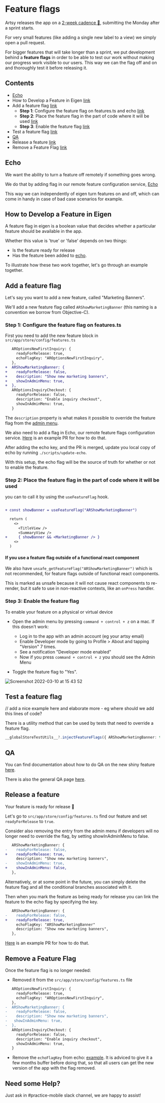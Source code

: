 # Feature flags

Artsy releases the app on a [2-week cadence 🔐](https://www.notion.so/artsy/2-week-Release-Cadence-f3427549d9cb4d8b809ad16c57338c2d), submitting the Monday after a sprint starts.

For very small features (like adding a single new label to a view) we simply open a pull request.

For bigger features that will take longer than a sprint, we put development behind a **feature flags** in order to be able to test our work without making our progress work visible to our users. This way we can the flag off and on and thoroughly test it before releasing it.

## Contents

- [Echo](#echo)
- How to Develop a Feature in Eigen [link](#how-to-develop-a-feature-in-eigen)
- Add a feature flag [link](#add-a-feature-flag)
  - **Step 1**: Configure the feature flag on features.ts and echo [link](#step-1-configure-the-feature-flag-on-featurests)
  - **Step 2**: Place the feature flag in the part of code where it will be used [link](#step-2-place-the-feature-flag-in-the-part-of-code-where-it-will-be-used)
  - **Step 3**: Enable the feature flag [link](#step-3-enable-the-feature-flag)
- Test a feature flag [link](#test-a-feature-flag)
- [QA](#qa)
- Release a feature [link](#release-a-feature)
- Remove a Feature Flag [link](#remove-a-feature-flag)

## Echo

We want the ability to turn a feature off remotely if something goes wrong.

We do that by adding flag in our remote feature configuration service, [Echo](https://github.com/artsy/echo)

This way we can independently of eigen turn features on and off, which can come in handy in case of bad case scenarios for example.

## How to Develop a Feature in Eigen

A feature flag in eigen is a boolean value that decides whether a particular feature should be available in the app.

Whether this value is 'true' or 'false' depends on two things:

- Is the feature ready for release
- Has the feature been added to [echo](https://github.com/artsy/echo).

To illustrate how these two work together, let's go through an example together.

## Add a feature flag

Let's say you want to add a new feature, called "Marketing Banners".

We'll add a new feature flag called `ARShowMarketingBanner` (this naming is a convention we borrow from Objective-C).

### Step 1: Configure the feature flag on features.ts

First you need to add the new feature block in `src/app/store/config/features.ts`

```diff
   AROptionsNewFirstInquiry: {
     readyForRelease: true,
     echoFlagKey: "AROptionsNewFirstInquiry",
   },
+  ARShowMarketingBanner: {
+    readyForRelease: false,
+    description: "Show new marketing banners",
+    showInAdminMenu: true,
+  },
   AROptionsInquiryCheckout: {
     readyForRelease: false,
     description: "Enable inquiry checkout",
     showInAdminMenu: true,
   }
```

The `description` property is what makes it possible to override the feature flag from the [admin menu](/admin_menu.md).

We also need to add a flag in Echo, our remote feature flags configuration service.
[Here](https://github.com/artsy/echo/commit/978a103e2c67a8010fabb2184f84aaef31d16f93) is an example PR for how to do that.

After adding the echo key, and the PR is merged, update you local copy of echo by running `./scripts/update-echo`.

With this setup, the echo flag will be the source of truth for whether or not to enable the feature.

### Step 2: Place the feature flag in the part of code where it will be used

you can to call it by using the `useFeatureFlag` hook.

```diff

+ const showBanner = useFeatureFlag("ARShowMarketingBanner")

  return (
    <>
      <TitleView />
      <SummaryView />
+     { showBanner && <MarketingBanner /> }
    <>
  )
```

#### If you use a feature flag outside of a functional react component

We also have `unsafe_getFeatureFlag("ARShowMarketingBanner")` which is not recommended, for feature flags outside of functional react components.

This is marked as unsafe because it will not cause react components to re-render, but it safe to use in non-reactive contexts, like an `onPress` handler.

### Step 3: Enable the feature flag

To enable your feature on a physical or virtual device

- Open the admin menu by pressing `command + control + z` on a mac. If this doesn't work:

  - Log in to the app with an admin account (eg your artsy email)
  - Enable Developer mode by going to Profile > About and tapping "Version" 7 times.
  - See a notification "Developer mode enabled"
  - Now if you press `command + control + z` you should see the Admin Menu

- Toggle the feature flag to "Yes".

![Screenshot 2022-03-10 at 15 43 52](https://user-images.githubusercontent.com/36475005/157685742-51e8b58d-9a87-441c-a2d7-184bfa0adc45.png)

## Test a feature flag

// add a nice example here and elaborate more - eg where should we add this lines of code?

There is a utility method that can be used by tests that need to override a feature flag.

```ts
__globalStoreTestUtils__?.injectFeatureFlags({ ARShowMarketingBanner: true })
```

## QA

You can find documentation about how to do QA on the new shiny feature [here](https://www.notion.so/artsy/Setting-up-a-QA-script-for-a-New-Feature-from-a-non-MX-Team-5569acfd38f84c4b80e9af5c1d5389e8).

There is also the general QA page [here](https://www.notion.so/artsy/QA-decba0c3a57a4508b726f3a8624ceca3).

## Release a feature

Your feature is ready for release 🎉

Let's go to `src/app/store/config/features.ts` find our feature and set `readyForRelease` to `true`.

Consider also removing the entry from the admin menu if developers will no longer need to override the flag, by setting showInAdminMenu to false.

```diff
   ARShowMarketingBanner: {
-    readyForRelease: false,
+    readyForRelease: true,
     description: "Show new marketing banners",
-    showInAdminMenu: true,
+    showInAdminMenu: false,
   },
```

Alternatively, or at some point in the future, you can simply delete the feature flag and all the conditional branches associated with it.

Then when you mark the feature as being ready for release you can link the feature to the echo flag by specifying the key.

```diff
   ARShowMarketingBanner: {
-    readyForRelease: false,
+    readyForRelease: true,
     echoFlagKey: "ARShowMarketingBanner"
     description: "Show new marketing banners",
   },
```

[Here](https://github.com/artsy/echo/pull/70/files) is an example PR for how to do that.

## Remove a Feature Flag

Once the feature flag is no longer needed:

- Removed it from the `src/app/store/config/features.ts` file

```diff
   AROptionsNewFirstInquiry: {
     readyForRelease: true,
     echoFlagKey: "AROptionsNewFirstInquiry",
   },
-  ARShowMarketingBanner: {
-    readyForRelease: false,
-    description: "Show new marketing banners",
-   showInAdminMenu: true,
-  },
   AROptionsInquiryCheckout: {
     readyForRelease: false,
     description: "Enable inquiry checkout",
     showInAdminMenu: true,
   }
```

- Remove the `echoFlagKey` from echo: [example](https://github.com/artsy/echo/pull/86).
  It is adviced to give it a few months buffer before doing that, so that all users can get the new version of the app with the flag removed.

## Need some Help?

Just ask in #practice-mobile slack channel, we are happy to assist!
